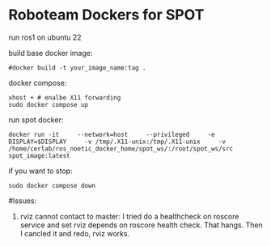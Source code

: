 # Roboteam Dockers for SPOT
run ros1 on ubuntu 22

build base docker image:
```
#docker build -t your_image_name:tag .
```

docker compose:
```
xhost + # enalbe X11 forwarding
sudo docker compose up

```
run spot docker:
```
docker run -it     --network=host     --privileged     -e DISPLAY=$DISPLAY     -v /tmp/.X11-unix:/tmp/.X11-unix     -v /home/cerlab/ros_noetic_docker_home/spot_ws/:/root/spot_ws/src spot_image:latest

```

if you want to stop:
```
sudo docker compose down
```

#Issues:
1. rviz cannot contact to master: I tried do a healthcheck on roscore service and set rviz depends on roscore health check. That hangs. Then I cancled it and redo, rviz works.
